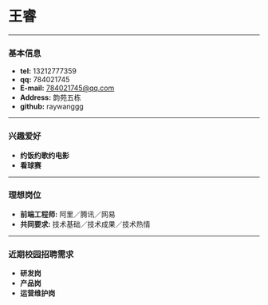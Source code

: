 # 王睿
***
### 基本信息
+ **tel:** 13212777359
+ **qq:** 784021745
+ **E-mail:** 784021745@qq.com
+ **Address:** 韵苑五栋
+ **github:** raywanggg
***
### 兴趣爱好
+ **约饭约歌约电影**
+ **看球赛**
***
### 理想岗位
+ **前端工程师:** 阿里／腾讯／网易
+ **共同要求:** 技术基础／技术成果／技术热情
***
### 近期校园招聘需求
+ **研发岗**
+ **产品岗**
+ **运营维护岗**